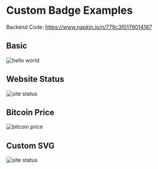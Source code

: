 # Custom Badge Examples

Backend Code: https://www.napkin.io/n/779c3f0179014187

## Basic
![hello world](https://badgen.net/https/napkin-examples.npkn.net/github-repo-badge/1)

## Website Status
![site status](https://badgen.net/https/napkin-examples.npkn.net/github-repo-badge/2)

## Bitcoin Price
![bitcoin price](https://badgen.net/https/napkin-examples.npkn.net/github-repo-badge/bitcoin)

## Custom SVG
![site status](https://napkin-examples.npkn.net/github-repo-badge/3)
